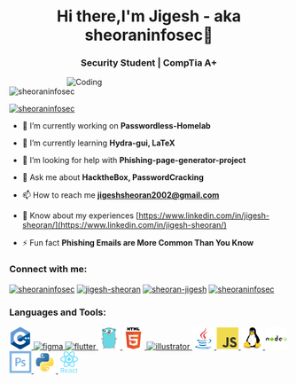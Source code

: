 <h1 align="center">Hi there,I'm Jigesh - aka sheoraninfosec👋</h1>
<h3 align="center">Security Student | CompTia A+</h3>
<img align="right" alt="Coding" width="400" src="https://cdn.dribbble.com/users/2151912/screenshots/11427204/hacker2.gif">

<p align="left"> <img src="https://komarev.com/ghpvc/?username=sheoraninfosec&label=Profile%20views&color=0e75b6&style=flat" alt="sheoraninfosec" /> </p>

<p align="left"> <a href="https://twitter.com/sheoraninfosec" target="blank"><img src="https://img.shields.io/twitter/follow/sheoraninfosec?logo=twitter&style=for-the-badge" alt="sheoraninfosec" /></a> </p>

- 🔭 I’m currently working on **Passwordless-Homelab**

- 🌱 I’m currently learning **Hydra-gui, LaTeX**

- 🤝 I’m looking for help with **Phishing-page-generator-project**

- 💬 Ask me about **HacktheBox, PasswordCracking**

- 📫 How to reach me **jigeshsheoran2002@gmail.com**

- 📄 Know about my experiences [https://www.linkedin.com/in/jigesh-sheoran/](https://www.linkedin.com/in/jigesh-sheoran/)

- ⚡ Fun fact **Phishing Emails are More Common Than You Know**

<h3 align="left">Connect with me:</h3>
<p align="left">
<a href="https://twitter.com/sheoraninfosec" target="blank"><img align="center" src="https://raw.githubusercontent.com/rahuldkjain/github-profile-readme-generator/master/src/images/icons/Social/twitter.svg" alt="sheoraninfosec" height="30" width="40" /></a>
<a href="https://linkedin.com/in/jigesh-sheoran" target="blank"><img align="center" src="https://raw.githubusercontent.com/rahuldkjain/github-profile-readme-generator/master/src/images/icons/Social/linked-in-alt.svg" alt="jigesh-sheoran" height="30" width="40" /></a>
<a href="https://stackoverflow.com/users/sheoran-jigesh" target="blank"><img align="center" src="https://raw.githubusercontent.com/rahuldkjain/github-profile-readme-generator/master/src/images/icons/Social/stack-overflow.svg" alt="sheoran-jigesh" height="30" width="40" /></a>
<a href="https://www.hackerrank.com/sheoraninfosec" target="blank"><img align="center" src="https://raw.githubusercontent.com/rahuldkjain/github-profile-readme-generator/master/src/images/icons/Social/hackerrank.svg" alt="sheoraninfosec" height="30" width="40" /></a>
</p>

<h3 align="left">Languages and Tools:</h3>
<p align="left"> <a href="https://www.w3schools.com/cpp/" target="_blank" rel="noreferrer"> <img src="https://raw.githubusercontent.com/devicons/devicon/master/icons/cplusplus/cplusplus-original.svg" alt="cplusplus" width="40" height="40"/> </a> <a href="https://www.figma.com/" target="_blank" rel="noreferrer"> <img src="https://www.vectorlogo.zone/logos/figma/figma-icon.svg" alt="figma" width="40" height="40"/> </a> <a href="https://flutter.dev" target="_blank" rel="noreferrer"> <img src="https://www.vectorlogo.zone/logos/flutterio/flutterio-icon.svg" alt="flutter" width="40" height="40"/> </a> <a href="https://golang.org" target="_blank" rel="noreferrer"> <img src="https://raw.githubusercontent.com/devicons/devicon/master/icons/go/go-original.svg" alt="go" width="40" height="40"/> </a> <a href="https://www.w3.org/html/" target="_blank" rel="noreferrer"> <img src="https://raw.githubusercontent.com/devicons/devicon/master/icons/html5/html5-original-wordmark.svg" alt="html5" width="40" height="40"/> </a> <a href="https://www.adobe.com/in/products/illustrator.html" target="_blank" rel="noreferrer"> <img src="https://www.vectorlogo.zone/logos/adobe_illustrator/adobe_illustrator-icon.svg" alt="illustrator" width="40" height="40"/> </a> <a href="https://www.java.com" target="_blank" rel="noreferrer"> <img src="https://raw.githubusercontent.com/devicons/devicon/master/icons/java/java-original.svg" alt="java" width="40" height="40"/> </a> <a href="https://developer.mozilla.org/en-US/docs/Web/JavaScript" target="_blank" rel="noreferrer"> <img src="https://raw.githubusercontent.com/devicons/devicon/master/icons/javascript/javascript-original.svg" alt="javascript" width="40" height="40"/> </a> <a href="https://www.linux.org/" target="_blank" rel="noreferrer"> <img src="https://raw.githubusercontent.com/devicons/devicon/master/icons/linux/linux-original.svg" alt="linux" width="40" height="40"/> </a> <a href="https://nodejs.org" target="_blank" rel="noreferrer"> <img src="https://raw.githubusercontent.com/devicons/devicon/master/icons/nodejs/nodejs-original-wordmark.svg" alt="nodejs" width="40" height="40"/> </a> <a href="https://www.photoshop.com/en" target="_blank" rel="noreferrer"> <img src="https://raw.githubusercontent.com/devicons/devicon/master/icons/photoshop/photoshop-line.svg" alt="photoshop" width="40" height="40"/> </a> <a href="https://www.python.org" target="_blank" rel="noreferrer"> <img src="https://raw.githubusercontent.com/devicons/devicon/master/icons/python/python-original.svg" alt="python" width="40" height="40"/> </a> <a href="https://reactjs.org/" target="_blank" rel="noreferrer"> <img src="https://raw.githubusercontent.com/devicons/devicon/master/icons/react/react-original-wordmark.svg" alt="react" width="40" height="40"/> </a> </p>






